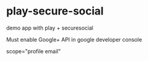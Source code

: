 # play-secure-social
demo app with play + securesocial


Must enable Google+ API in google developer console

scope="profile email"
